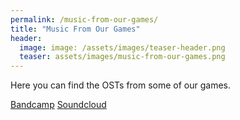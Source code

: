 ```yaml
---
permalink: /music-from-our-games/
title: "Music From Our Games"
header:
  image: image: /assets/images/teaser-header.png
  teaser: assets/images/music-from-our-games.png
---
```


Here you can find the OSTs from some of our games.  

[Bandcamp](https://dustyroom.bandcamp.com/)
[Soundcloud](http://soundcloud.com/dstrm)